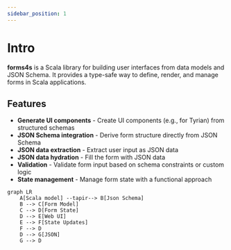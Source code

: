 ```yaml
---
sidebar_position: 1
---
```


# Intro

**forms4s** is a Scala library for building user interfaces from data models and JSON Schema. It provides a type-safe way to define, render, and manage forms in Scala applications.

## Features

- **Generate UI components** - Create UI components (e.g., for Tyrian) from structured schemas
- **JSON Schema integration** - Derive form structure directly from JSON Schema
- **JSON data extraction** - Extract user input as JSON data
- **JSON data hydration** - Fill the form with JSON data
- **Validation** - Validate form input based on schema constraints or custom logic
- **State management** - Manage form state with a functional approach

```mermaid
graph LR
    A[Scala model] --tapir--> B[Json Schema]
    B --> C[Form Model]
    C --> D[Form State]
    D --> E[Web UI]
    E --> F[State Updates]
    F --> D
    D --> G[JSON]
    G --> D
```